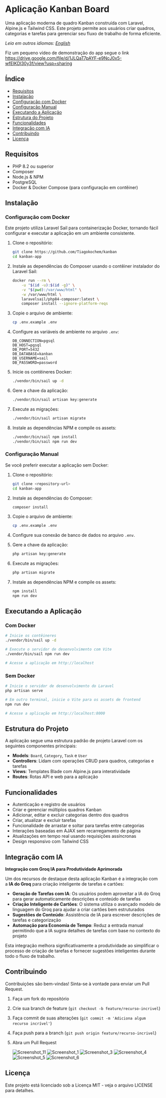 # Aplicação Kanban Board

Uma aplicação moderna de quadro Kanban construída com Laravel, Alpine.js e Tailwind CSS. Este projeto permite aos usuários criar quadros, categorias e tarefas para gerenciar seu fluxo de trabalho de forma eficiente.

*Leia em outros idiomas: [English](README.md)*

Fiz um pequeno vídeo de demonstração do app segue o link https://drive.google.com/file/d/1JLQaT7pAYF-e9NcJ0x5-wfEIKDl30y3f/view?usp=sharing


## Índice

- [Requisitos](#requisitos)
- [Instalação](#instalação)
- [Configuração com Docker](#configuração-com-docker)
- [Configuração Manual](#configuração-manual)
- [Executando a Aplicação](#executando-a-aplicação)
- [Estrutura do Projeto](#estrutura-do-projeto)
- [Funcionalidades](#funcionalidades)
- [Integração com IA](#integração-com-ia)
- [Contribuindo](#contribuindo)
- [Licença](#licença)

## Requisitos

- PHP 8.2 ou superior
- Composer
- Node.js & NPM
- PostgreSQL
- Docker & Docker Compose (para configuração em contêiner)

## Instalação

### Configuração com Docker

Este projeto utiliza Laravel Sail para containerização Docker, tornando fácil configurar e executar a aplicação em um ambiente consistente.

1. Clone o repositório:
   ```bash
   git clone https://github.com/Tiagokochem/kanban
   cd kanban-app
   ```

2. Instale as dependências do Composer usando o contêiner instalador do Laravel Sail:
   ```bash
   docker run --rm \
       -u "$(id -u):$(id -g)" \
       -v "$(pwd):/var/www/html" \
       -w /var/www/html \
       laravelsail/php84-composer:latest \
       composer install --ignore-platform-reqs
   ```

3. Copie o arquivo de ambiente:
   ```bash
   cp .env.example .env
   ```

4. Configure as variáveis de ambiente no arquivo `.env`:
   ```
   DB_CONNECTION=pgsql
   DB_HOST=pgsql
   DB_PORT=5432
   DB_DATABASE=kanban
   DB_USERNAME=sail
   DB_PASSWORD=password
   ```

5. Inicie os contêineres Docker:
   ```bash
   ./vendor/bin/sail up -d
   ```

6. Gere a chave da aplicação:
   ```bash
   ./vendor/bin/sail artisan key:generate
   ```

7. Execute as migrações:
   ```bash
   ./vendor/bin/sail artisan migrate
   ```

8. Instale as dependências NPM e compile os assets:
   ```bash
   ./vendor/bin/sail npm install
   ./vendor/bin/sail npm run dev
   ```

### Configuração Manual

Se você preferir executar a aplicação sem Docker:

1. Clone o repositório:
   ```bash
   git clone <repository-url>
   cd kanban-app
   ```

2. Instale as dependências do Composer:
   ```bash
   composer install
   ```

3. Copie o arquivo de ambiente:
   ```bash
   cp .env.example .env
   ```

4. Configure sua conexão de banco de dados no arquivo `.env`.

5. Gere a chave da aplicação:
   ```bash
   php artisan key:generate
   ```

6. Execute as migrações:
   ```bash
   php artisan migrate
   ```

7. Instale as dependências NPM e compile os assets:
   ```bash
   npm install
   npm run dev
   ```

## Executando a Aplicação

### Com Docker

```bash
# Inicie os contêineres
./vendor/bin/sail up -d

# Execute o servidor de desenvolvimento com Vite
./vendor/bin/sail npm run dev

# Acesse a aplicação em http://localhost
```

### Sem Docker

```bash
# Inicie o servidor de desenvolvimento do Laravel
php artisan serve

# Em outro terminal, inicie o Vite para os assets de frontend
npm run dev

# Acesse a aplicação em http://localhost:8000
```

## Estrutura do Projeto

A aplicação segue uma estrutura padrão de projeto Laravel com os seguintes componentes principais:

- **Models**: `Board`, `Category`, `Task` e `User`
- **Controllers**: Lidam com operações CRUD para quadros, categorias e tarefas
- **Views**: Templates Blade com Alpine.js para interatividade
- **Routes**: Rotas API e web para a aplicação

## Funcionalidades

- Autenticação e registro de usuários
- Criar e gerenciar múltiplos quadros Kanban
- Adicionar, editar e excluir categorias dentro dos quadros
- Criar, atualizar e excluir tarefas
- Funcionalidade de arrastar e soltar para tarefas entre categorias
- Interações baseadas em AJAX sem recarregamento de página
- Atualizações em tempo real usando requisições assíncronas
- Design responsivo com Tailwind CSS

## Integração com IA

**Integração com Groq IA para Produtividade Aprimorada**

Um dos recursos de destaque desta aplicação Kanban é a integração com a **IA do Groq** para criação inteligente de tarefas e cartões:

- **Geração de Tarefas com IA**: Os usuários podem aproveitar a IA do Groq para gerar automaticamente descrições e conteúdo de tarefas
- **Criação Inteligente de Cartões**: O sistema utiliza o avançado modelo de linguagem do Groq para ajudar a criar cartões bem estruturados
- **Sugestões de Conteúdo**: Assistência de IA para escrever descrições de tarefas e categorização
- **Automação para Economia de Tempo**: Reduz a entrada manual permitindo que a IA sugira detalhes de tarefas com base no contexto do projeto

Esta integração melhora significativamente a produtividade ao simplificar o processo de criação de tarefas e fornecer sugestões inteligentes durante todo o fluxo de trabalho.

## Contribuindo

Contribuições são bem-vindas! Sinta-se à vontade para enviar um Pull Request.

1. Faça um fork do repositório
2. Crie sua branch de feature (`git checkout -b feature/recurso-incrivel`)
3. Faça commit de suas alterações (`git commit -m 'Adiciona algum recurso incrível'`)
4. Faça push para a branch (`git push origin feature/recurso-incrivel`)
5. Abra um Pull Request

   ![Screenshot_11](https://github.com/user-attachments/assets/936168f1-b1c0-411f-9d9f-95f5addd6622)
   ![Screenshot_1](https://github.com/user-attachments/assets/ec2eda28-d80d-4352-86b9-48ce75d4eaa7)
   ![Screenshot_3](https://github.com/user-attachments/assets/97d17d70-6255-4c25-bb75-4b893edcded6)
   ![Screenshot_4](https://github.com/user-attachments/assets/b147cc6f-6c58-4e0a-a2ef-996010d8e913)
   ![Screenshot_5](https://github.com/user-attachments/assets/0e9ae4ca-f69a-4a9f-b63c-05cf42ec2245)
![Screenshot_6](https://github.com/user-attachments/assets/03abfff7-d8fb-46da-860a-527a0484346d)

## Licença

Este projeto está licenciado sob a Licença MIT - veja o arquivo LICENSE para detalhes. 
